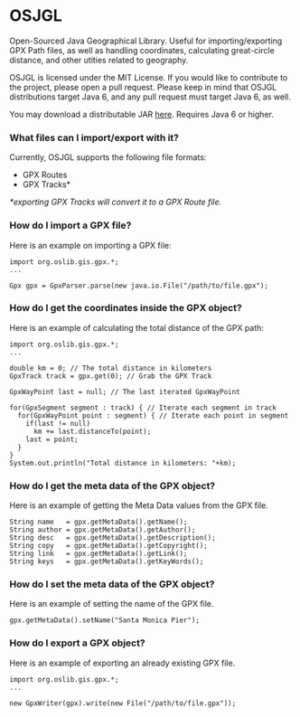# OSJGL
Open-Sourced Java Geographical Library. Useful for importing/exporting GPX Path files, as well as handling coordinates, calculating great-circle distance, and other utities related to geography.

OSJGL is licensed under the MIT License. If you would like to contribute to the project, please open a pull request. Please keep in mind that OSJGL distributions target Java 6, and any pull request must target Java 6, as well.

You may download a distributable JAR [here](https://github.com/Moosheplusplus/OSJGL/releases). Requires Java 6 or higher.

### What files can I import/export with it?

Currently, OSJGL supports the following file formats:
* GPX Routes
* GPX Tracks*


_*exporting GPX Tracks will convert it to a GPX Route file._


### How do I import a GPX file?

Here is an example on importing a GPX file:
```
import org.oslib.gis.gpx.*;
...

Gpx gpx = GpxParser.parse(new java.io.File("/path/to/file.gpx");
```

### How do I get the coordinates inside the GPX object?

Here is an example of calculating the total distance of the GPX path:
```
import org.oslib.gis.gpx.*;
...

double km = 0; // The total distance in kilometers
GpxTrack track = gpx.get(0); // Grab the GPX Track

GpxWayPoint last = null; // The last iterated GpxWayPoint

for(GpxSegment segment : track) { // Iterate each segment in track
  for(GpxWayPoint point : segment) { // Iterate each point in segment
    if(last != null)
      km += last.distanceTo(point);
    last = point;
  }
}
System.out.println("Total distance in kilometers: "+km);
```

### How do I get the meta data of the GPX object?

Here is an example of getting the Meta Data values from the GPX file.
```
String name   = gpx.getMetaData().getName();
String author = gpx.getMetaData().getAuthor();
String desc   = gpx.getMetaData().getDescription();
String copy   = gpx.getMetaData().getCopyright();
String link   = gpx.getMetaData().getLink();
String keys   = gpx.getMetaData().getKeyWords();
```

### How do I set the meta data of the GPX object?

Here is an example of setting the name of the GPX file.
```
gpx.getMetaData().setName("Santa Monica Pier");
```

### How do I export a GPX object?

Here is an example of exporting an already existing GPX file.
```
import org.oslib.gis.gpx.*;
...

new GpxWriter(gpx).write(new File("/path/to/file.gpx"));
```